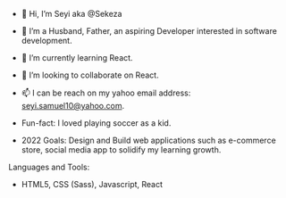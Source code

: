 - 👋 Hi, I’m Seyi aka @Sekeza


- 👀 I’m a Husband, Father, an aspiring Developer interested in software development.
- 🌱 I’m currently learning React.
- 💞️ I’m looking to collaborate on React.
- 📫 I can be reach on my yahoo email address: seyi.samuel10@yahoo.com.
- Fun-fact: I loved playing soccer as a kid.
- 2022 Goals: Design and Build web applications such as e-commerce store, social media app to solidify my learning growth.

Languages and Tools:
- HTML5, CSS (Sass), Javascript, React

<!---
Sekeza/Sekeza is a ✨ special ✨ repository because its `README.md` (this file) appears on your GitHub profile.
You can click the Preview link to take a look at your changes.
--->
